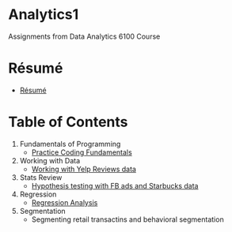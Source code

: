 # Analytics1
Assignments from Data Analytics 6100 Course

# Résumé

- [Résumé](https://colab.research.google.com/drive/1-B8c304zch6e3OAKLWNpxzvM4PudhP00?usp=sharing)

# Table of Contents

1. Fundamentals of Programming
    - [Practice Coding Fundamentals](https://colab.research.google.com/drive/1fIDroYWpfX4kmx90k3NHfAsH02DLSHIh?usp=sharing)
1. Working with Data
    - [Working with Yelp Reviews data](https://colab.research.google.com/drive/19kcPAbck5aD4LYCUQd-Fn3I9nq1UYNDo?usp=sharing)
1. Stats Review
    - [Hypothesis testing with FB ads and Starbucks data](https://colab.research.google.com/drive/1iPcDTv37nzkyBK-8iWcqTF-IY37Te3ET?usp=sharing)
1. Regression
    - [Regression Analysis](https://colab.research.google.com/drive/1x2WOpREVExUf_acz6aw28vnsgmeH_5aq?usp=sharing)
1. Segmentation 
    - Segmenting retail transactins and behavioral segmentation
